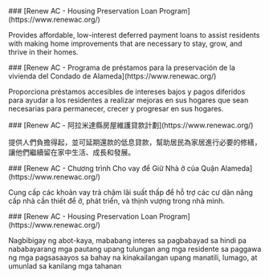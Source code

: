<RenderIf language="en">
### [Renew AC - Housing Preservation Loan Program](https://www.renewac.org/)

Provides affordable, low-interest deferred payment loans to assist residents with making home improvements that are necessary to stay, grow, and thrive in their homes.

</RenderIf>
<RenderIf language="es">
### [Renew AC - Programa de préstamos para la preservación de la vivienda del Condado de Alameda](https://www.renewac.org/)

Proporciona préstamos accesibles de intereses bajos y pagos diferidos para ayudar a los residentes a realizar mejoras en sus hogares que sean necesarias para permanecer, crecer y progresar en sus hogares.

</RenderIf>
<RenderIf language="zh">
### [Renew AC - 阿拉米達縣房屋維護貸款計劃](https://www.renewac.org/)

提供人們負擔得起，並可延期還款的低息貸款，幫助居民為家居進行必要的修繕，讓他們繼續留在家中生活、成長和發展。

</RenderIf>
<RenderIf language="vi">
### [Renew AC - Chương trình Cho vay để Giữ Nhà ở của Quận Alameda](https://www.renewac.org/)

Cung cấp các khoản vay trả chậm lãi suất thấp để hỗ trợ các cư dân nâng cấp nhà cần thiết để ở, phát triển, và thịnh vượng trong nhà mình.

</RenderIf>
<RenderIf language="tl">
### [Renew AC - Housing Preservation Loan Program](https://www.renewac.org/)

Nagbibigay ng abot-kaya, mababang interes sa pagbabayad sa hindi pa nababayarang mga pautang upang tulungan ang mga residente sa paggawa ng mga pagsasaayos sa bahay na kinakailangan upang manatili, lumago, at umunlad sa kanilang mga tahanan

</RenderIf>

